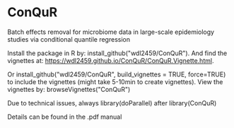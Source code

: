 # ConQuR

Batch effects removal for microbiome data in large-scale epidemiology studies via conditional quantile regression

Install the package in R by: install_github("wdl2459/ConQuR"). And find the vignettes at: https://wdl2459.github.io/ConQuR/ConQuR.Vignette.html.

Or install_github("wdl2459/ConQuR", build_vignettes = TRUE, force=TRUE) to include the vignettes (might take 5-10min to create vignettes). View the vignettes by: browseVignettes("ConQuR")

Due to technical issues, always library(doParallel) after library(ConQuR)

Details can be found in the .pdf manual
